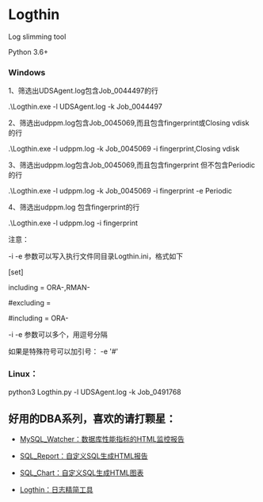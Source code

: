 # Logthin

Log slimming tool

Python 3.6+

### Windows

1、筛选出UDSAgent.log包含Job_0044497的行

.\Logthin.exe -l UDSAgent.log -k Job_0044497

2、筛选出udppm.log包含Job_0045069,而且包含fingerprint或Closing vdisk 的行 

.\Logthin.exe -l udppm.log -k Job_0045069  -i fingerprint,Closing vdisk

3、筛选出udppm.log包含Job_0045069,而且包含fingerprint 但不包含Periodic 的行

.\Logthin.exe -l udppm.log -k Job_0045069  -i fingerprint -e Periodic

4、筛选出udppm.log 包含fingerprint的行 

.\Logthin.exe -l udppm.log -i fingerprint

注意：

-i -e 参数可以写入执行文件同目录Logthin.ini，格式如下

[set]

including =  ORA-,RMAN-

#excluding = 

#including =  ORA-

-i -e 参数可以多个，用逗号分隔

如果是特殊符号可以加引号： -e '#'


### Linux：

 python3 Logthin.py -l UDSAgent.log -k Job_0491768




## 好用的DBA系列，喜欢的请打颗星：

- [MySQL_Watcher：数据库性能指标的HTML监控报告](https://github.com/kinghows/MySQL_Watcher)

- [SQL_Report：自定义SQL生成HTML报告](https://github.com/kinghows/SQL_Report)

- [SQL_Chart：自定义SQL生成HTML图表](https://github.com/kinghows/SQL_Chart)

- [Logthin：日志精简工具](https://github.com/kinghows/Logthin)
